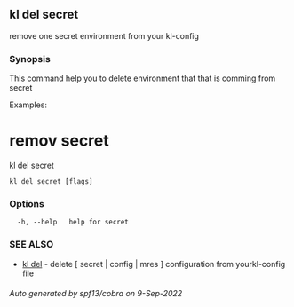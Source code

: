 ## kl del secret

remove one secret environment from your kl-config

### Synopsis

This command help you to delete environment that that is comming from secret

Examples:
  # remov secret
  kl del secret


```
kl del secret [flags]
```

### Options

```
  -h, --help   help for secret
```

### SEE ALSO

* [kl del](kl_del.md)	 - delete [ secret | config | mres ] configuration from yourkl-config file

###### Auto generated by spf13/cobra on 9-Sep-2022
